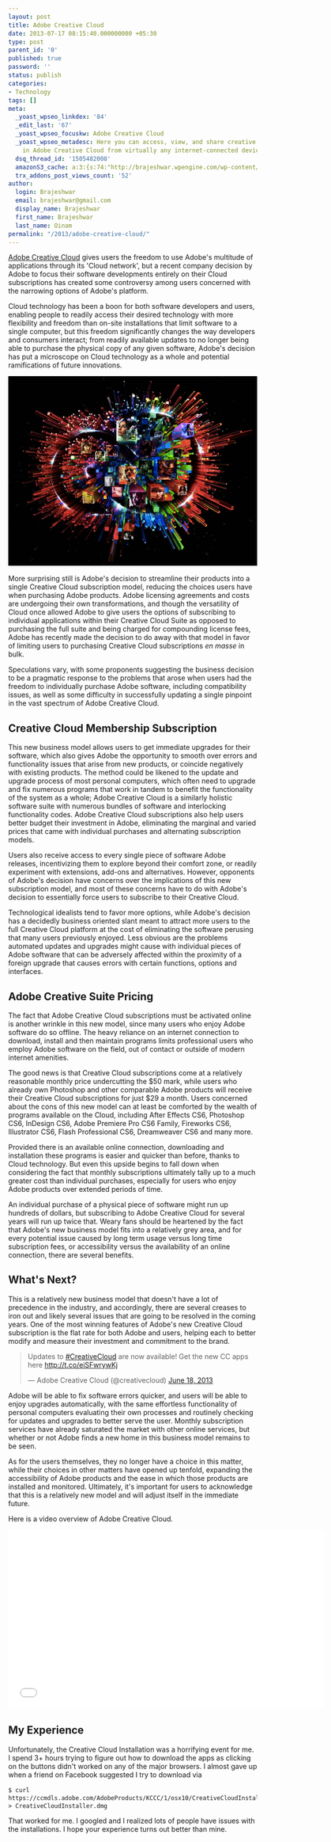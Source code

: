 ```yaml
---
layout: post
title: Adobe Creative Cloud
date: 2013-07-17 08:15:40.000000000 +05:30
type: post
parent_id: '0'
published: true
password: ''
status: publish
categories:
- Technology
tags: []
meta:
  _yoast_wpseo_linkdex: '84'
  _edit_last: '67'
  _yoast_wpseo_focuskw: Adobe Creative Cloud
  _yoast_wpseo_metadesc: Here you can access, view, and share creative files saved
    in Adobe Creative Cloud from virtually any internet-connected device.
  dsq_thread_id: '1505482008'
  amazonS3_cache: a:3:{s:74:"http://brajeshwar.wpengine.com/wp-content/uploads/adobe-creative-cloud.jpg";i:6719;s:71:"http://media.brajeshwar.com/wp-content/uploads/adobe-creative-cloud.jpg";i:6719;s:72:"https://media.brajeshwar.com/wp-content/uploads/adobe-creative-cloud.jpg";i:6719;}
  trx_addons_post_views_count: '52'
author:
  login: Brajeshwar
  email: brajeshwar@gmail.com
  display_name: Brajeshwar
  first_name: Brajeshwar
  last_name: Oinam
permalink: "/2013/adobe-creative-cloud/"
---
```

<p><a href="//creative.adobe.com/">Adobe Creative Cloud</a> gives users the freedom to use Adobe's multitude of applications through its 'Cloud network', but a recent company decision by Adobe to focus their software developments entirely on their Cloud subscriptions has created some controversy among users concerned with the narrowing options of Adobe's platform.</p>
<p>Cloud technology has been a boon for both software developers and users, enabling people to readily access their desired technology with more flexibility and freedom than on-site installations that limit software to a single computer, but this freedom significantly changes the way developers and consumers interact; from readily available updates to no longer being able to purchase the physical copy of any given software, Adobe's decision has put a microscope on Cloud technology as a whole and potential ramifications of future innovations.</p>

<p><a href="//creative.adobe.com/"><img src="/static/2013/07/adobe-creative-cloud.jpg" alt="Adobe Creative Cloud" class="alignnone size-full wp-image-6719" /></a></p>
<p>More surprising still is Adobe's decision to streamline their products into a single Creative Cloud subscription model, reducing the choices users have when purchasing Adobe products. Adobe licensing agreements and costs are undergoing their own transformations, and though the versatility of Cloud once allowed Adobe to give users the options of subscribing to individual applications within their Creative Cloud Suite as opposed to purchasing the full suite and being charged for compounding license fees, Adobe has recently made the decision to do away with that model in favor of limiting users to purchasing Creative Cloud subscriptions <em>en masse</em> in bulk.</p>
<p>Speculations vary, with some proponents suggesting the business decision to be a pragmatic response to the problems that arose when users had the freedom to individually purchase Adobe software, including compatibility issues, as well as some difficulty in successfully updating a single pinpoint in the vast spectrum of Adobe Creative Cloud.</p>
<h2>Creative Cloud Membership Subscription</h2>
<p>This new business model allows users to get immediate upgrades for their software, which also gives Adobe the opportunity to smooth over errors and functionality issues that arise from new products, or coincide negatively with existing products. The method could be likened to the update and upgrade process of most personal computers, which often need to upgrade and fix numerous programs that work in tandem to benefit the functionality of the system as a whole; Adobe Creative Cloud is a similarly holistic software suite with numerous bundles of software and interlocking functionality codes. Adobe Creative Cloud subscriptions also help users better budget their investment in Adobe, eliminating the marginal and varied prices that came with individual purchases and alternating subscription models.</p>
<p>Users also receive access to every single piece of software Adobe releases, incentivizing them to explore beyond their comfort zone, or readily experiment with extensions, add-ons and alternatives. However, opponents of Adobe's decision have concerns over the implications of this new subscription model, and most of these concerns have to do with Adobe's decision to essentially force users to subscribe to their Creative Cloud. </p>
<p>Technological idealists tend to favor more options, while Adobe's decision has a decidedly business oriented slant meant to attract more users to the full Creative Cloud platform at the cost of eliminating the software perusing that many users previously enjoyed. Less obvious are the problems automated updates and upgrades might cause with individual pieces of Adobe software that can be adversely affected within the proximity of a foreign upgrade that causes errors with certain functions, options and interfaces.</p>
<h2>Adobe Creative Suite Pricing</h2>
<p>The fact that Adobe Creative Cloud subscriptions must be activated online is another wrinkle in this new model, since many users who enjoy Adobe software do so offline. The heavy reliance on an internet connection to download, install and then maintain programs limits professional users who employ Adobe software on the field, out of contact or outside of modern internet amenities. </p>
<p>The good news is that Creative Cloud subscriptions come at a relatively reasonable monthly price undercutting the $50 mark, while users who already own Photoshop and other comparable Adobe products will receive their Creative Cloud subscriptions for just $29 a month. Users concerned about the cons of this new model can at least be comforted by the wealth of programs available on the Cloud, including After Effects CS6, Photoshop CS6, InDesign CS6, Adobe Premiere Pro CS6 Family, Fireworks CS6, Illustrator CS6, Flash Professional CS6, Dreamweaver CS6 and many more.</p>
<p>Provided there is an available online connection, downloading and installation these programs is easier and quicker than before, thanks to Cloud technology. But even this upside begins to fall down when considering the fact that monthly subscriptions ultimately tally up to a much greater cost than individual purchases, especially for users who enjoy Adobe products over extended periods of time. </p>
<p>An individual purchase of a physical piece of software might run up hundreds of dollars, but subscribing to Adobe Creative Cloud for several years will run up twice that. Weary fans should be heartened by the fact that Adobe's new business model fits into a relatively grey area, and for every potential issue caused by long term usage versus long time subscription fees, or accessibility versus the availability of an online connection, there are several benefits.</p>
<h2>What's Next?</h2>
<p>This is a relatively new business model that doesn't have a lot of precedence in the industry, and accordingly, there are several creases to iron out and likely several issues that are going to be resolved in the coming years. One of the most winning features of Adobe's new Creative Cloud subscription is the flat rate for both Adobe and users, helping each to better modify and measure their investment and commitment to the brand.</p>
<blockquote class="twitter-tweet"><p>Updates to <a href="https://twitter.com/search?q=%23CreativeCloud&amp;src=hash">#CreativeCloud</a> are now available! Get the new CC apps here <a href="http://t.co/eiSFwrywKj">http://t.co/eiSFwrywKj</a></p>
<p>&mdash; Adobe Creative Cloud (@creativecloud) <a href="https://twitter.com/creativecloud/statuses/346837403291500544">June 18, 2013</a></p></blockquote>
<p><script async src="//platform.twitter.com/widgets.js" charset="utf-8"></script></p>
<p>Adobe will be able to fix software errors quicker, and users will be able to enjoy upgrades automatically, with the same effortless functionality of personal computers evaluating their own processes and routinely checking for updates and upgrades to better serve the user. Monthly subscription services have already saturated the market with other online services, but whether or not Adobe finds a new home in this business model remains to be seen.</p>
<p>As for the users themselves, they no longer have a choice in this matter, while their choices in other matters have opened up tenfold, expanding the accessibility of Adobe products and the ease in which those products are installed and monitored. Ultimately, it's important for users to acknowledge that this is a relatively new model and will adjust itself in the immediate future.</p>
<p>Here is a video overview of Adobe Creative Cloud.</p>
<p><iframe width="640" height="360" src="//www.youtube.com/embed/4PRyeON1GV0" frameborder="0" allowfullscreen></iframe></p>
<h2>My Experience</h2>
<p>Unfortunately, the Creative Cloud Installation was a horrifying event for me. I spend 3+ hours trying to figure out how to download the apps as clicking on the buttons didn't worked on any of the major browsers. I almost gave up  when a friend on Facebook suggested I try to download via</p>
<pre><code>$ curl https://ccmdls.adobe.com/AdobeProducts/KCCC/1/osx10/CreativeCloudInstaller.dmg > CreativeCloudInstaller.dmg</code></pre>
<p>That worked for me. I googled and I realized lots of people have issues with the installations. I hope your experience turns out better than mine.</p>
